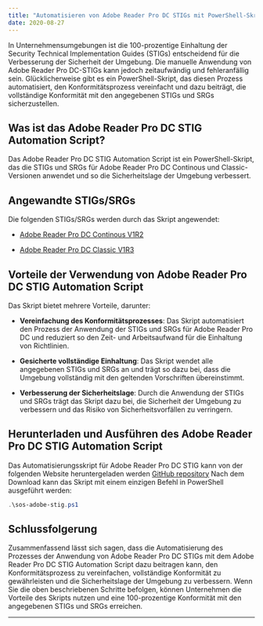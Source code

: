 ```yaml
---
title: "Automatisieren von Adobe Reader Pro DC STIGs mit PowerShell-Skript"
date: 2020-08-27
---
```


In Unternehmensumgebungen ist die 100-prozentige Einhaltung der Security Technical Implementation Guides (STIGs) entscheidend für die Verbesserung der Sicherheit der Umgebung. Die manuelle Anwendung von Adobe Reader Pro DC-STIGs kann jedoch zeitaufwändig und fehleranfällig sein. Glücklicherweise gibt es ein PowerShell-Skript, das diesen Prozess automatisiert, den Konformitätsprozess vereinfacht und dazu beiträgt, die vollständige Konformität mit den angegebenen STIGs und SRGs sicherzustellen.

## Was ist das Adobe Reader Pro DC STIG Automation Script?

Das Adobe Reader Pro DC STIG Automation Script ist ein PowerShell-Skript, das die STIGs und SRGs für Adobe Reader Pro DC Continous und Classic-Versionen anwendet und so die Sicherheitslage der Umgebung verbessert.

## Angewandte STIGs/SRGs

Die folgenden STIGs/SRGs werden durch das Skript angewendet:

- [Adobe Reader Pro DC Continous V1R2](https://dl.dod.cyber.mil/wp-content/uploads/stigs/zip/U_Adobe_Acrobat_Pro_DC_Classic_V1R3_STIG.zip)

- [Adobe Reader Pro DC Classic V1R3](https://dl.dod.cyber.mil/wp-content/uploads/stigs/zip/U_Adobe_Acrobat_Pro_DC_Continuous_V1R2_STIG.zip)

## Vorteile der Verwendung von Adobe Reader Pro DC STIG Automation Script

Das Skript bietet mehrere Vorteile, darunter:

- **Vereinfachung des Konformitätsprozesses**: Das Skript automatisiert den Prozess der Anwendung der STIGs und SRGs für Adobe Reader Pro DC und reduziert so den Zeit- und Arbeitsaufwand für die Einhaltung von Richtlinien.

- **Gesicherte vollständige Einhaltung**: Das Skript wendet alle angegebenen STIGs und SRGs an und trägt so dazu bei, dass die Umgebung vollständig mit den geltenden Vorschriften übereinstimmt.

- **Verbesserung der Sicherheitslage**: Durch die Anwendung der STIGs und SRGs trägt das Skript dazu bei, die Sicherheit der Umgebung zu verbessern und das Risiko von Sicherheitsvorfällen zu verringern.

## Herunterladen und Ausführen des Adobe Reader Pro DC STIG Automation Script

Das Automatisierungsskript für Adobe Reader Pro DC STIG kann von der folgenden Website heruntergeladen werden [GitHub repository](https://github.com/simeononsecurity/Adobe-Reader-DC-STIG-Script) Nach dem Download kann das Skript mit einem einzigen Befehl in PowerShell ausgeführt werden:

```powershell
.\sos-adobe-stig.ps1
```

## Schlussfolgerung

Zusammenfassend lässt sich sagen, dass die Automatisierung des Prozesses der Anwendung von Adobe Reader Pro DC STIGs mit dem Adobe Reader Pro DC STIG Automation Script dazu beitragen kann, den Konformitätsprozess zu vereinfachen, vollständige Konformität zu gewährleisten und die Sicherheitslage der Umgebung zu verbessern. Wenn Sie die oben beschriebenen Schritte befolgen, können Unternehmen die Vorteile des Skripts nutzen und eine 100-prozentige Konformität mit den angegebenen STIGs und SRGs erreichen.

___________